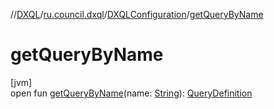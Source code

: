 //[DXQL](../../../index.md)/[ru.council.dxql](../index.md)/[DXQLConfiguration](index.md)/[getQueryByName](get-query-by-name.md)

# getQueryByName

[jvm]\
open fun [getQueryByName](get-query-by-name.md)(name: [String](https://docs.oracle.com/javase/8/docs/api/java/lang/String.html)): [QueryDefinition](../../ru.council.dxql.models/-query-definition/index.md)
